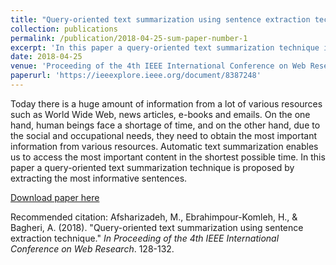 ```yaml
---
title: "Query-oriented text summarization using sentence extraction technique"
collection: publications
permalink: /publication/2018-04-25-sum-paper-number-1
excerpt: 'In this paper a query-oriented text summarization technique is proposed by extracting the most informative sentences.'
date: 2018-04-25
venue: 'Proceeding of the 4th IEEE International Conference on Web Research'
paperurl: 'https://ieeexplore.ieee.org/document/8387248'
---
```

Today there is a huge amount of information from a lot of various resources such as World Wide Web, news articles, e-books and emails. On the one hand, human beings face a shortage of time, and on the other hand, due to the social and occupational needs, they need to obtain the most important information from various resources. Automatic text summarization enables us to access the most important content in the shortest possible time. In this paper a query-oriented text summarization technique is proposed by extracting the most informative sentences.

[Download paper here](https://ieeexplore.ieee.org/document/8387248)

Recommended citation: Afsharizadeh, M., Ebrahimpour-Komleh, H., & Bagheri, A. (2018). &quot;Query-oriented text summarization using sentence extraction technique.&quot; <i>In Proceeding of the 4th IEEE International Conference on Web Research</i>. 128-132.
